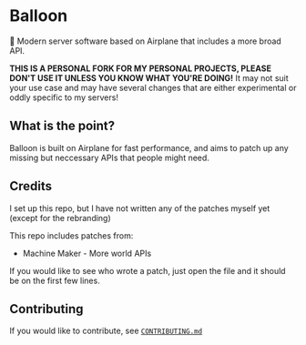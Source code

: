 # Balloon
🎈 Modern server software based on Airplane that includes a more broad API.

**THIS IS A PERSONAL FORK FOR MY PERSONAL PROJECTS, PLEASE DON'T USE IT UNLESS YOU KNOW WHAT YOU'RE DOING!** It may not suit your use case and may have several changes that are either experimental or oddly specific to my servers!

## What is the point?
Balloon is built on Airplane for fast performance, and aims to patch up any missing but neccessary APIs that people might need.

## Credits
I set up this repo, but I have not written any of the patches myself yet (except for the rebranding)

This repo includes patches from:
  - Machine Maker - More world APIs
  
If you would like to see who wrote a patch, just open the file and it should be on the first few lines.

## Contributing
If you would like to contribute, see [`CONTRIBUTING.md`](CONTRIBUTING.md)
